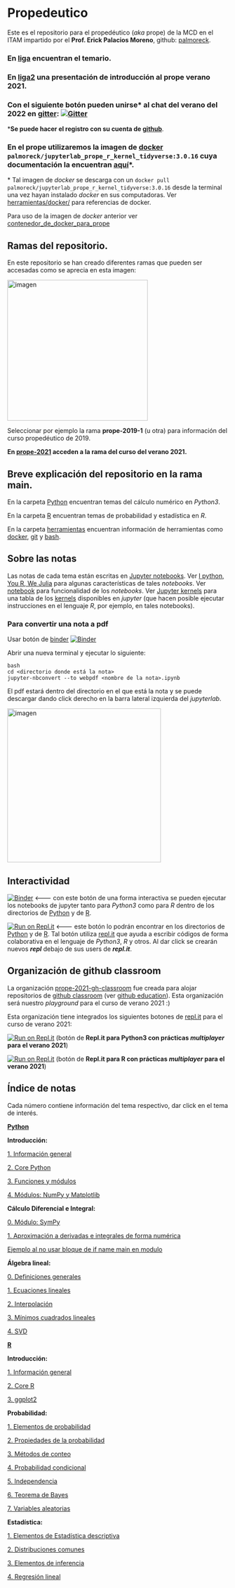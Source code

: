 # Propedeutico

Este es el repositorio para el propedéutico (*aka* prope) de la MCD en el ITAM impartido por el **Prof. Erick Palacios Moreno**, github: [palmoreck](https://github.com/palmoreck).

### En [liga](https://drive.google.com/file/d/1A5FF9lOFYXb4CdbAQaOp79x1A-9-j36b/view?usp=sharing) encuentran el temario.

### En [liga2](https://hackmd.io/@palmoreck/rJQQIEmbv) una presentación de introducción al prope verano 2021.

### Con el siguiente botón pueden unirse\* al chat del verano del 2022 en [gitter](https://gitter.im/): [![Gitter](https://badges.gitter.im/prope-2022/community.svg)](https://gitter.im/prope-2022/community?utm_source=badge&utm_medium=badge&utm_campaign=pr-badge)


\***Se puede hacer el registro con su cuenta de [github](https://github.com/)**.

### En el prope utilizaremos la imagen de [docker](https://www.docker.com/) `palmoreck/jupyterlab_prope_r_kernel_tidyverse:3.0.16` cuya documentación la encuentran [aquí](https://github.com/palmoreck/dockerfiles/tree/master/jupyterlab/prope_r_kernel_tidyverse)\*. 

\* Tal imagen de *docker* se descarga con un `docker pull palmoreck/jupyterlab_prope_r_kernel_tidyverse:3.0.16` desde la terminal una vez hayan instalado *docker* en sus computadoras. Ver [herramientas/docker/](herramientas/docker/) para referencias de docker.

Para uso de la imagen de *docker* anterior ver [contenedor_de_docker_para_prope](contenedor_de_docker_para_prope.ipynb)

## Ramas del repositorio.

En este repositorio se han creado diferentes ramas que pueden ser accesadas como se aprecia en esta imagen:

<img width="320" alt="imagen" src="https://user-images.githubusercontent.com/3290689/83956287-05548100-a822-11ea-8398-12dc2bb8810f.png">

Seleccionar por ejemplo la rama **prope-2019-1** (u otra) para información del curso propedéutico de 2019.


**En [prope-2021](https://github.com/ITAM-DS/Propedeutico/tree/prope-2021) acceden a la rama del curso del verano 2021.**

## Breve explicación del repositorio en la rama main.

En la carpeta [Python](Python) encuentran temas del cálculo numérico en *Python3*.

En la carpeta [R](R) encuentran temas de probabilidad y estadística en *R*.

En la carpeta [herramientas](/herramientas) encuentran información de herramientas como [docker](https://www.docker.com/), [git](https://git-scm.com/) y [bash](https://www.gnu.org/software/bash/).

## Sobre las notas

Las notas de cada tema están escritas en [Jupyter notebooks](https://jupyter.org/). Ver [I python, You R, We Julia](https://blog.jupyter.org/i-python-you-r-we-julia-baf064ca1fb6) para algunas características de tales *notebooks*. Ver [notebook](https://jupyterlab.readthedocs.io/en/stable/user/notebook.html) para funcionalidad de los *notebooks*. Ver [Jupyter kernels](https://github.com/jupyter/jupyter/wiki/Jupyter-kernels) para una tabla de los [kernels](https://jupyter.readthedocs.io/en/latest/install-kernel.html) disponibles en *jupyter* (que hacen posible ejecutar instrucciones en el lenguaje *R*, por ejemplo, en tales notebooks).

### Para convertir una nota a pdf

Usar botón de [binder](https://mybinder.org/) [![Binder](https://mybinder.org/badge_logo.svg)](https://mybinder.org/v2/gh/palmoreck/dockerfiles-for-binder/jupyterlab_prope_r_kernel_tidyverse?urlpath=lab/tree/Propedeutico)

Abrir una nueva terminal y ejecutar lo siguiente:

```
bash
cd <directorio donde está la nota>
jupyter-nbconvert --to webpdf <nombre de la nota>.ipynb
```

El pdf estará dentro del directorio en el que está la nota y se puede descargar dando click derecho en la barra lateral izquierda del *jupyterlab*.


<img width="350" alt="imagen" src="https://user-images.githubusercontent.com/3290689/127781146-b3176fe9-cce2-4404-a8f2-1d207ac337ab.png">  


## Interactividad

[![Binder](https://mybinder.org/badge_logo.svg)](https://mybinder.org/v2/gh/palmoreck/dockerfiles-for-binder/jupyterlab_prope_r_kernel_tidyverse?urlpath=lab/tree/Propedeutico) <--- con este botón de una forma interactiva se pueden ejecutar los notebooks de jupyter tanto para *Python3* como para *R* dentro de los directorios de [Python](Python) y de [R](R).

[![Run on Repl.it](https://repl.it/badge/github/palmoreck/dummy)](https://repl.it/@palmoreck/dummy) <--- este botón lo podrán encontrar en los directorios de [Python](Python) y de [R](R). Tal botón utiliza [repl.it](https://repl.it/) que ayuda a escribir códigos de forma colaborativa en el lenguaje de *Python3*, *R* y otros. Al dar click se crearán nuevos ***repl*** debajo de sus users de ***repl.it***.


## Organización de github classroom

La organización [prope-2021-gh-classroom](https://github.com/prope-2021-gh-classroom) fue creada para alojar repositorios de [github classroom](https://classroom.github.com/) (ver [github education](https://github.com/education)). Esta organización será nuestro *playground* para el curso de verano 2021 :)

Esta organización tiene integrados los siguientes botones de [repl.it](https://repl.it/) para el curso de verano 2021:

[![Run on Repl.it](https://repl.it/badge/github/prope-2021-gh-classroom/repo-for-repl.it-Python)](https://replit.com/@palmoreck/repo-for-replit-Python-2021) (botón de **Repl.it para Python3 con prácticas *multiplayer* para el verano 2021**)

[![Run on Repl.it](https://repl.it/badge/github/prope-2021-gh-classroom/repo-for-repl.it-R)](https://replit.com/@palmoreck/repo-for-replit-R-2021) (botón de **Repl.it para R con prácticas *multiplayer* para el verano 2021**)



## Índice de notas

Cada número contiene información del tema respectivo, dar click en el tema de interés.

**[Python](Python)**

**Introducción:**

[1. Información general](Python/clases/1_introduccion/1_informacion_general.ipynb)

[2. Core Python](Python/clases/1_introduccion/2_core_python.ipynb)

[3. Funciones y módulos](Python/clases/1_introduccion/3_funciones_y_modulos.ipynb)

[4. Módulos: NumPy y Matplotlib](Python/clases/1_introduccion/4_modulos_numpy_matplotlib.ipynb)

**Cálculo Diferencial e Integral:**

[0. Módulo: SymPy](Python/clases/2_calculo_DeI/0_modulo_sympy.ipynb)

[1. Aproximación a derivadas e integrales de forma numérica](Python/clases/2_calculo_DeI/1_aproximacion_a_derivadas_e_integrales.ipynb)

[Ejemplo al no usar bloque de if name main en modulo](Python/clases/2_calculo_DeI/Ejemplo_al_no_usar_bloque_if_name_main_en_modulo.ipynb)

**Álgebra lineal:**

[0. Definiciones generales](Python/clases/3_algebra_lineal/0_definiciones_generales.ipynb)

[1. Ecuaciones lineales](Python/clases/3_algebra_lineal/1_ecuaciones_lineales.ipynb)

[2. Interpolación](Python/clases/3_algebra_lineal/2_interpolacion.ipynb)

[3. Mínimos cuadrados lineales](Python/clases/3_algebra_lineal/3_minimos_cuadrados.ipynb)

[4. SVD](Python/clases/3_algebra_lineal/4_SVD_y_reconstruccion_de_imagenes.ipynb)

**[R](R)**

**Introducción:**

[1. Información general](R/clases/1_introduccion/1_informacion_general.ipynb)

[2. Core R](R/clases/1_introduccion/2_core_R.ipynb)

[3. ggplot2](R/clases/1_introduccion/3_ggplot2.ipynb)

**Probabilidad:**

[1. Elementos de probabilidad](R/clases/2_probabilidad/1_elementos_de_probabilidad.ipynb)

[2. Propiedades de la probabilidad](R/clases/2_probabilidad/2_propiedades_de_la_probabilidad.ipynb)

[3. Métodos de conteo](R/clases/2_probabilidad/3_metodos_de_conteo.ipynb)

[4. Probabilidad condicional](R/clases/2_probabilidad/4_probabilidad_condicional.ipynb)

[5. Independencia](R/clases/2_probabilidad/5_independencia.ipynb)

[6. Teorema de Bayes](R/clases/2_probabilidad/6_teorema_de_Bayes.ipynb)

[7. Variables aleatorias](R/clases/2_probabilidad/7_variables_aleatorias.ipynb)

**Estadística:**

[1. Elementos de Estadística descriptiva](R/clases/3_estadistica/1_elementos_de_estadistica_descriptiva.ipynb)

[2. Distribuciones comunes](R/clases/3_estadistica/2_distribuciones_comunes.ipynb)

[3. Elementos de inferencia](R/clases/3_estadistica/3_elementos_de_inferencia.ipynb)

[4. Regresión lineal](R/clases/3_estadistica/4_regresion_lineal.ipynb)
